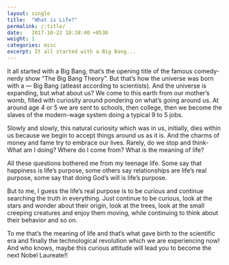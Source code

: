 ```yaml
---
layout: single
title:  "What is Life?"
permalink: /:title/
date:   2017-10-22 18:38:40 +0530
weight: 1
categories: misc
excerpt: It all started with a Big Bang...
---
```


<!-- <h1><u> What is Life? </u></h1> -->

It all started with a Big Bang, that’s the opening title of the famous comedy-nerdy show “The Big Bang Theory”. But that’s how the universe was born with a — Big Bang (atleast according to scientists). And the universe is expanding, but what about us? We come to this earth from our mother’s womb, filled with curiosity around pondering on what’s going around us. At around age 4 or 5 we are sent to schools, then college, then we become the slaves of the modern-wage system doing a typical 9 to 5 jobs.

Slowly and slowly, this natural curiosity which was in us, initially, dies within us because we begin to accept things around us as it is. And the charms of money and fame try to embrace our lives. Rarely, do we stop and think- What am I doing? Where do I come from? What is the meaning of life?

All these questions bothered me from my teenage life. Some say that happiness is life’s purpose, some others say relationships are life’s real purpose, some say that doing God’s will is life’s purpose.

But to me, I guess the life’s real purpose is to be curious and continue searching the truth in everything. Just continue to be curious, look at the stars and wonder about their origin, look at the trees, look at the small creeping creatures and enjoy them moving, while continuing to think about their behavior and so on.

To me that’s the meaning of life and that’s what gave birth to the scientific era and finally the technological revolution which we are experiencing now! And who knows, maybe this curious attitude will lead you to become the next Nobel Laureate!!
